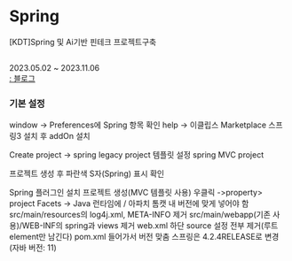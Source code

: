 # Spring

[KDT]Spring 및 Ai기반 핀테크 프로젝트구축

##
2023.05.02 ~ 2023.11.06
<br>
[: 블로그]( https://dev-9rm.tistory.com/category/Spring )

### 기본 설정
window -> Preferences에 Spring 항목 확인
help -> 이클립스 Marketplace 스프링3 설치 후 addOn 설치

Create project -> spring legacy project
템플릿 설정 spring MVC project


프로젝트 생성 후 파란색 S자(Spring) 표시 확인

Spring 플러그인 설치
프로젝트 생성(MVC 템플릿 사용)
우클릭 ->property> project Facets -> Java 런타임에 / 아파치 톰캣 내 버전에 맞게 넣어야 함
src/main/resources의 log4j.xml, META-INFO 제거
src/main/webapp(기존 사용)/WEB-INF의 spring과 views 제거
web.xml 하단 source 설정 전부 제거(루트 element만 남긴다)
pom.xml 들어가서 버전 맞춤
스프링은 4.2.4RELEASE로 변경 (자바 버전: 11)
